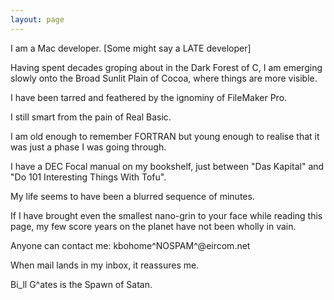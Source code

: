 ```yaml
---
layout: page
---
```





I am a Mac developer. [Some might say a LATE developer]

Having spent decades groping about in the Dark Forest of C, I am emerging slowly onto the Broad Sunlit Plain of Cocoa, where things are more visible.

I have been tarred and feathered by the ignominy of FileMaker Pro.

I still smart from the pain of Real Basic.

I am old enough to remember FORTRAN but young enough to realise that it was just a phase I was going through.

I have a DEC Focal manual on my bookshelf, just between "Das Kapital" and "Do 101 Interesting Things With Tofu".

My life seems to have been a blurred sequence of minutes.

If I have brought even the smallest nano-grin to your face while reading this page, my few score years on the planet have not been wholly in vain.

Anyone can contact me: kbohome^NOSPAM^@eircom.net          

When mail lands in my inbox, it reassures me.



Bi_ll G^ates is the Spawn of Satan.
